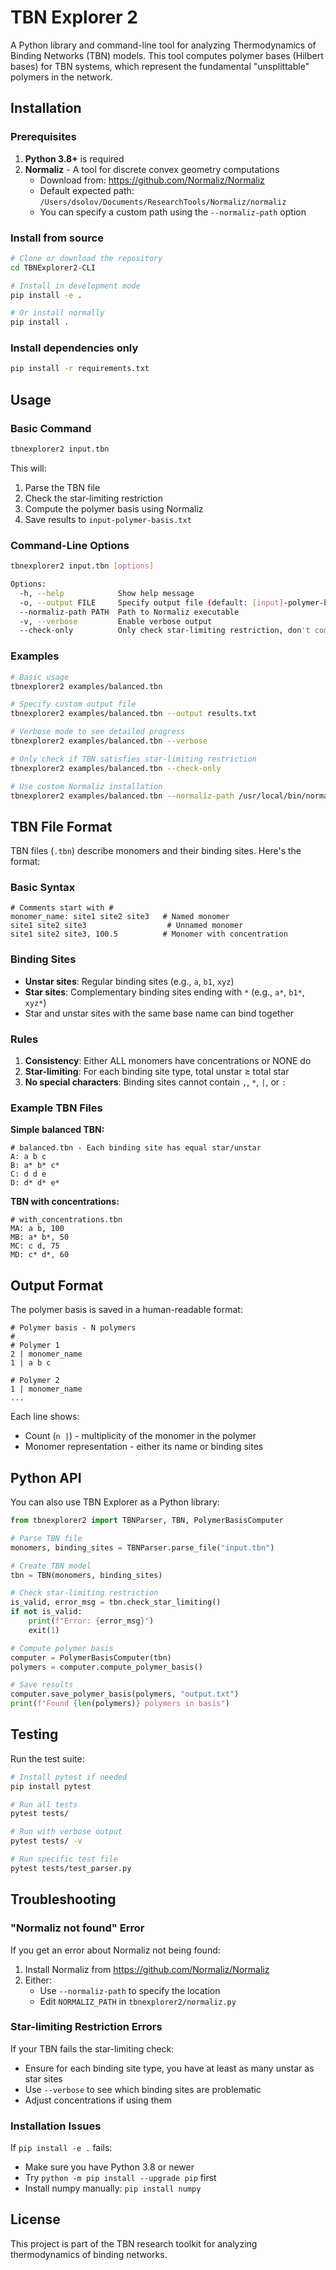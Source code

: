 # TBN Explorer 2

A Python library and command-line tool for analyzing Thermodynamics of Binding Networks (TBN) models. This tool computes polymer bases (Hilbert bases) for TBN systems, which represent the fundamental "unsplittable" polymers in the network.

## Installation

### Prerequisites

1. **Python 3.8+** is required
2. **Normaliz** - A tool for discrete convex geometry computations
   - Download from: https://github.com/Normaliz/Normaliz
   - Default expected path: `/Users/dsolov/Documents/ResearchTools/Normaliz/normaliz`
   - You can specify a custom path using the `--normaliz-path` option

### Install from source

```bash
# Clone or download the repository
cd TBNExplorer2-CLI

# Install in development mode
pip install -e .

# Or install normally
pip install .
```

### Install dependencies only

```bash
pip install -r requirements.txt
```

## Usage

### Basic Command

```bash
tbnexplorer2 input.tbn
```

This will:
1. Parse the TBN file
2. Check the star-limiting restriction
3. Compute the polymer basis using Normaliz
4. Save results to `input-polymer-basis.txt`

### Command-Line Options

```bash
tbnexplorer2 input.tbn [options]

Options:
  -h, --help            Show help message
  -o, --output FILE     Specify output file (default: [input]-polymer-basis.txt)
  --normaliz-path PATH  Path to Normaliz executable
  -v, --verbose         Enable verbose output
  --check-only          Only check star-limiting restriction, don't compute basis
```

### Examples

```bash
# Basic usage
tbnexplorer2 examples/balanced.tbn

# Specify custom output file
tbnexplorer2 examples/balanced.tbn --output results.txt

# Verbose mode to see detailed progress
tbnexplorer2 examples/balanced.tbn --verbose

# Only check if TBN satisfies star-limiting restriction
tbnexplorer2 examples/balanced.tbn --check-only

# Use custom Normaliz installation
tbnexplorer2 examples/balanced.tbn --normaliz-path /usr/local/bin/normaliz
```

## TBN File Format

TBN files (`.tbn`) describe monomers and their binding sites. Here's the format:

### Basic Syntax

```
# Comments start with #
monomer_name: site1 site2 site3   # Named monomer
site1 site2 site3                  # Unnamed monomer
site1 site2 site3, 100.5          # Monomer with concentration
```

### Binding Sites

- **Unstar sites**: Regular binding sites (e.g., `a`, `b1`, `xyz`)
- **Star sites**: Complementary binding sites ending with `*` (e.g., `a*`, `b1*`, `xyz*`)
- Star and unstar sites with the same base name can bind together

### Rules

1. **Consistency**: Either ALL monomers have concentrations or NONE do
2. **Star-limiting**: For each binding site type, total unstar ≥ total star
3. **No special characters**: Binding sites cannot contain `,`, `*`, `|`, or `:`

### Example TBN Files

**Simple balanced TBN:**
```
# balanced.tbn - Each binding site has equal star/unstar
A: a b c
B: a* b* c*
C: d d e
D: d* d* e*
```

**TBN with concentrations:**
```
# with_concentrations.tbn
MA: a b, 100
MB: a* b*, 50
MC: c d, 75
MD: c* d*, 60
```

## Output Format

The polymer basis is saved in a human-readable format:

```
# Polymer basis - N polymers
#
# Polymer 1
2 | monomer_name
1 | a b c

# Polymer 2
1 | monomer_name
...
```

Each line shows:
- Count (`n |`) - multiplicity of the monomer in the polymer
- Monomer representation - either its name or binding sites

## Python API

You can also use TBN Explorer as a Python library:

```python
from tbnexplorer2 import TBNParser, TBN, PolymerBasisComputer

# Parse TBN file
monomers, binding_sites = TBNParser.parse_file("input.tbn")

# Create TBN model
tbn = TBN(monomers, binding_sites)

# Check star-limiting restriction
is_valid, error_msg = tbn.check_star_limiting()
if not is_valid:
    print(f"Error: {error_msg}")
    exit(1)

# Compute polymer basis
computer = PolymerBasisComputer(tbn)
polymers = computer.compute_polymer_basis()

# Save results
computer.save_polymer_basis(polymers, "output.txt")
print(f"Found {len(polymers)} polymers in basis")
```

## Testing

Run the test suite:

```bash
# Install pytest if needed
pip install pytest

# Run all tests
pytest tests/

# Run with verbose output
pytest tests/ -v

# Run specific test file
pytest tests/test_parser.py
```

## Troubleshooting

### "Normaliz not found" Error

If you get an error about Normaliz not being found:

1. Install Normaliz from https://github.com/Normaliz/Normaliz
2. Either:
   - Use `--normaliz-path` to specify the location
   - Edit `NORMALIZ_PATH` in `tbnexplorer2/normaliz.py`

### Star-limiting Restriction Errors

If your TBN fails the star-limiting check:
- Ensure for each binding site type, you have at least as many unstar as star sites
- Use `--verbose` to see which binding sites are problematic
- Adjust concentrations if using them

### Installation Issues

If `pip install -e .` fails:
- Make sure you have Python 3.8 or newer
- Try `python -m pip install --upgrade pip` first
- Install numpy manually: `pip install numpy`

## License

This project is part of the TBN research toolkit for analyzing thermodynamics of binding networks.